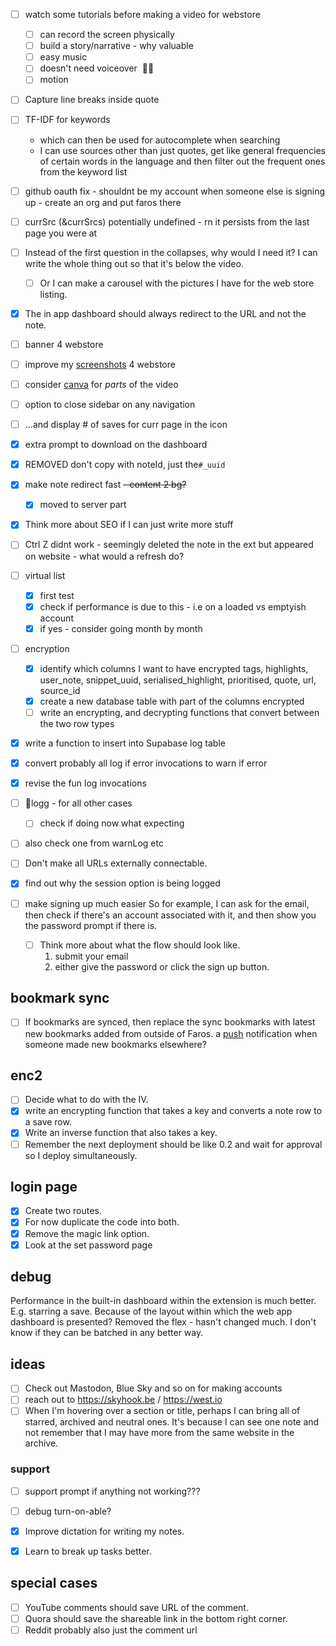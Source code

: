 - [ ] watch some tutorials before making a video for webstore
	- [ ] can record the screen physically
	- [ ] build a story/narrative - why valuable
	- [ ] easy music
	- [ ] doesn't need voiceover  🤯😱
	- [ ] motion
- [ ] Capture line breaks inside quote
- [ ] TF-IDF for keywords
	- which can then be used for autocomplete when searching
	- I can use sources other than just quotes, get like general frequencies of certain words in the language and then filter out the frequent ones from the keyword list
- [ ] github oauth fix - shouldnt be my account when someone else is signing up - create an org and put faros there
- [ ] currSrc (&currSrcs) potentially undefined - rn it persists from the last page you were at
- [ ] Instead of the first question in the collapses, why would I need it? I can write the whole thing out so that it's below the video.
	- [ ] Or I can make a carousel with the pictures I have for the web store listing.
- [x] The in app dashboard should always redirect to the URL and not the note.
- [ ] banner 4 webstore
- [ ] improve my [screenshots](https://farosapp.com/notes/ffce59d7-ce19-426d-8a4c-bcc069de99c9) 4 webstore
- [ ] consider [canva](https://farosapp.com/notes/20b65fbc-fdb4-48de-a725-a365000b8aa7) for *parts* of the video 
- [ ] option to close sidebar on any navigation
- [ ] ...and display # of saves for curr page in the icon
- [x] extra prompt to download on the dashboard
- [x] REMOVED don't copy with noteId, just the`#_uuid`
- [x] make note redirect fast ~~- content 2 bg?~~
	- [x] moved to server part
- [x] Think more about SEO if I can just write more stuff 
- [ ] Ctrl Z didnt work - seemingly deleted the note in the ext but appeared on website - what would a refresh do?

- [ ] virtual list
	- [x] first test
	- [x] check if performance is due to this - i.e on a loaded vs emptyish account
	- [x] if yes - consider going month by month
- [ ] encryption
	- [x] identify which columns I want to have encrypted
		tags, highlights, user_note, snippet_uuid, serialised_highlight, prioritised, quote, url, source_id
	- [x] create a new database table with part of the columns encrypted
	- [ ] write an  encrypting, and decrypting functions that convert between the two row types

- [x] write a function to insert into Supabase log table
- [x] convert probably all log if error invocations to warn if error
- [x] revise the fun log invocations
- [ ] 🔎logg - for all other cases
	- [ ] check if doing now what expecting
- [ ] also check one from warnLog etc
- [ ] Don't make all URLs externally connectable.
- [x] find out why the session option is being logged
- [ ] make signing up much easier
	So for example, I can ask for the email, then check if there's an account associated with it, and then show you the password prompt if there is.
	- [ ] Think more about what the flow should look like.
		1. submit your email 
		2. either give the password or click the sign up button.


## bookmark sync
- [ ] If bookmarks are synced, then replace the sync bookmarks with latest new bookmarks added from outside of Faros.
	a [push](https://dev.farosapp.com/notes/6b92d44f-cfa6-4257-a97a-34b58c2d65b6) notification when someone made new bookmarks elsewhere?
## enc2
- [ ] Decide what to do with the IV.
- [x] write an encrypting function that takes a key and converts a note row to a save row.
- [x] Write an inverse function that also takes a key.
- [ ] Remember the next deployment should be like 0.2 and wait for approval so I deploy simultaneously.

## login page
- [x] Create two routes.
- [x] For now duplicate the code into both.
- [x] Remove the magic link option.
- [x] Look at the set password page

## debug
Performance in the built-in dashboard within the extension is much better.
E.g. starring a save. 
Because of the layout within which the web app dashboard is presented?
Removed the flex - hasn't changed much.
I don't know if they can be batched in any better way.
## ideas
- [ ] Check out Mastodon, Blue Sky and so on for making accounts
- [ ] reach out to https://skyhook.be / https://west.io
- [ ] When I'm hovering over a section or title, perhaps I can bring all of starred, archived and neutral ones.
	It's because I can see one note and not remember that I may have more from the same website in the archive.
### support
- [ ] support prompt if anything not working???
- [ ] debug turn-on-able?

- [x] Improve dictation for writing my notes.
- [x] Learn to break up tasks better.


## special cases
- [ ] YouTube comments should save URL of the comment.
- [ ] Quora should save the shareable link in the bottom right corner.
- [ ] Reddit probably also just the comment url